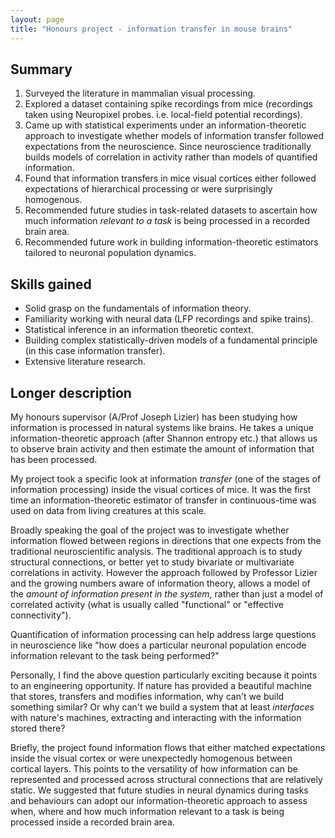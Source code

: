 ```yaml
---
layout: page
title: "Honours project - information transfer in mouse brains"
---
```


## Summary

1. Surveyed the literature in mammalian visual processing.
2. Explored a dataset containing spike recordings from mice (recordings taken 
using Neuropixel probes. i.e. local-field potential recordings).
3. Came up with statistical experiments under an information-theoretic approach
to investigate whether models of information transfer followed expectations from
the neuroscience. Since neuroscience traditionally builds models of correlation
in activity rather than models of quantified information.
4. Found that information transfers in mice visual cortices either followed 
expectations of hierarchical processing or were surprisingly homogenous.
5. Recommended future studies in task-related datasets to ascertain how much
information *relevant to a task* is being processed in a recorded brain area.
6. Recommended future work in building information-theoretic estimators tailored
to neuronal population dynamics.

## Skills gained 

- Solid grasp on the fundamentals of information theory.
- Familiarity working with neural data (LFP recordings and spike trains).
- Statistical inference in an information theoretic context.
- Building complex statistically-driven models of a fundamental principle
(in this case information transfer).
- Extensive literature research. 

## Longer description

My honours supervisor (A/Prof Joseph Lizier) has been studying how information is processed in natural systems like brains. He takes a unique information-theoretic approach (after Shannon entropy etc.) that allows us to observe brain activity and then estimate the amount of information that has been processed.

My project took a specific look at information *transfer* (one of the stages of information processing) inside the visual cortices of mice. It was the first time an information-theoretic estimator of transfer in continuous-time was used on data from living creatures at this scale.

Broadly speaking the goal of the project was to investigate whether information flowed between regions in directions that one expects from the traditional neuroscientific analysis. The traditional approach is to study structural connections, or better yet to study bivariate or multivariate correlations in activity. However the approach followed by Professor Lizier and the growing numbers aware of information theory, allows a model of the *amount of information present in the system*, rather than just a model of correlated activity (what is usually called "functional" or "effective connectivity").

Quantification of information processing can help address large questions in neuroscience like "how does a particular neuronal population encode information relevant to the task being performed?"

Personally, I find the above question particularly exciting because it points to an engineering opportunity. If nature has provided a beautiful machine that stores, transfers and modifies information, why can't we build something similar? Or why can't we build a system that at least *interfaces* with nature's machines, extracting and interacting with the information stored there?

Briefly, the project found information flows that either matched expectations inside the visual cortex or were unexpectedly homogenous between cortical layers. This points to the versatility of how information can be represented and processed across structural connections that are relatively static. We suggested that future studies in neural dynamics during tasks and behaviours can adopt our information-theoretic approach to assess when, where and how much information relevant to a task is being processed inside a recorded brain area.


